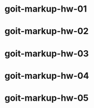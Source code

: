 # goit-markup-hw-01
# goit-markup-hw-02
# goit-markup-hw-03
# goit-markup-hw-04
# goit-markup-hw-05
